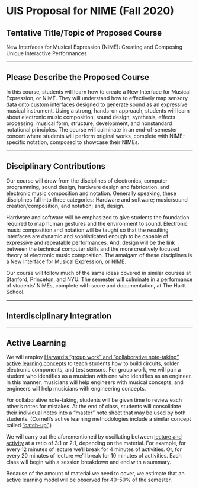 # UIS Proposal for NIME (Fall 2020)

## Tentative Title/Topic of Proposed Course
New Interfaces for Musical Expression (NIME): Creating and Composing Unique Interactive Performances

---

## Please Describe the Proposed Course
In this course, students will learn how to create a New Interface for Musical Expression, or NIME. They will understand how to effectively map sensory data onto custom interfaces designed to generate sound as an expressive musical instrument. Using a strong, hands-on approach, students will learn about electronic music composition, sound design, synthesis, effects processing, musical form, structure, development, and nonstandard notational principles. The course will culminate in an end-of-semester concert where students will perform original works, complete with NIME-specific notation, composed to showcase their NIMEs.

---

## Disciplinary Contributions
Our course will draw from the disciplines of electronics, computer programming, sound design, hardware design and fabrication, and electronic music composition and notation. Generally speaking, these disciplines fall into three categories: Hardware and software; music/sound creation/composition, and notation; and, design.

Hardware and software will be emphasized to give students the foundation required to map human gestures and the environment to sound. Electronic music composition and notation will be taught so that the resulting interfaces are dynamic and sophisticated enough to be capable of expressive and repeatable performances. And, design will be the link between the technical computer skills and the more creatively focused theory of electronic music composition. The amalgam of these disciplines is a New Interface for Musical Expression, or NIME.

Our course will follow much of the same ideas covered in similar courses at Stanford, Princeton, and NYU. The semester will culminate in a performance of students’ NIMEs, complete with score and documentation, at The Hartt School.

---

## Interdisciplinary Integration

---

## Active Learning
We will employ [Harvard’s “group work” and “collaborative note-taking” active learning concepts](https://bokcenter.harvard.edu/active-learning) to teach students how to build circuits, solder electronic components, and test sensors. For group work, we will pair a student who identifies as a musician with one who identifies as an engineer. In this manner, musicians will help engineers with musical concepts, and engineers will help musicians with engineering concepts.

For collaborative note-taking, students will be given time to review each other’s notes for mistakes. At the end of class, students will consolidate their individual notes into a “master” note sheet that may be used by both students. (Cornell’s active learning methodologies include a similar concept called [“catch-up”](https://teaching.cornell.edu/resource/getting-started-active-learning-techniques).)

We will carry out the aforementioned by oscillating between [lecture and activity](https://cei.umn.edu/sites/cei.umn.edu/files/upload/active_learning_time_management_approach.jpg) at a ratio of 3:1 or 2:1, depending on the material. For example, for every 12 minutes of lecture we’ll break for 4 minutes of activities. Or, for every 20 minutes of lecture we’ll break for 10 minutes of activities. Each class will begin with a session breakdown and end with a summary.

Because of the amount of material we need to cover, we estimate that an active learning model will be observed for 40–50% of the semester.
